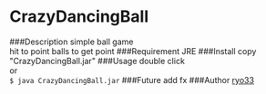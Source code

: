 CrazyDancingBall
================
###Description
  simple ball game  
  hit to point balls to get point
###Requirement
  JRE
###Install
  copy "CrazyDancingBall.jar"
###Usage
  double click  
  or  
  `$ java CrazyDancingBall.jar`
###Future
  add fx
###Author
[ryo33](https://github.com/ryo33/ "ryo33's github page")
